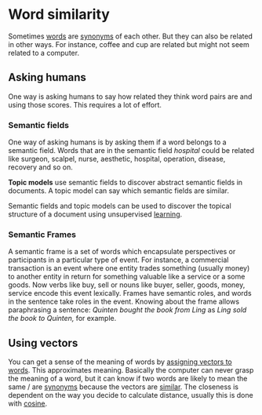 # Word similarity 
Sometimes [words](../Data/Words.md) are [synonyms](../Languages/Synonyms.md) of each other. But they can also be related in other ways. For instance, coffee and cup are related but might not seem related to a computer. 

## Asking humans 
One way is asking humans to say how related they think word pairs are and using those scores. This requires a lot of effort. 

### Semantic fields 
One way of asking humans is by asking them if a word belongs to a semantic field. Words that are in the semantic field *hospital* could be related like surgeon, scalpel, nurse, aesthetic, hospital, operation, disease, recovery and so on. 

**Topic models** use semantic fields to discover abstract semantic fields in documents. A topic model can say which semantic fields are similar. 

Semantic fields and topic models can be used to discover the topical structure of a document using unsupervised [learning](../Other/Learning.md). 

### Semantic Frames
A semantic frame is a set of words which encapsulate perspectives or participants in a particular type of event. For instance, a commercial transaction is an event where one entity trades something (usually money) to another entity in return for something valuable like a service or a some goods. Now verbs like buy, sell or nouns like buyer, seller, goods, money, service encode this event lexically. Frames have semantic roles, and words in the sentence take roles in the event. Knowing about the frame allows paraphrasing a sentence: *Quinten bought the book from Ling* as *Ling sold the book to Quinten,* for example. 

## Using vectors 
You can get a sense of the meaning of words by [assigning vectors to words](Vector%20semantics.md). This approximates meaning. Basically the computer can never grasp the meaning of a word, but it can know if two words are likely to mean the same / are [synonyms](../Languages/Synonyms.md) because the vectors are [similar](Similarity.md). The closeness is dependent on the way you decide to calculate distance, usually this is done with [cosine](Cosine.md). 
